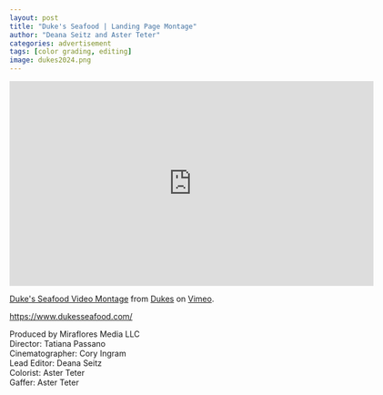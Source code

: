 ```yaml
---
layout: post
title: "Duke's Seafood | Landing Page Montage"
author: "Deana Seitz and Aster Teter"
categories: advertisement 
tags: [color grading, editing]
image: dukes2024.png
---
```

<iframe src="https://player.vimeo.com/video/911329804?h=54b7fe100f" width="640" height="360" frameborder="0" allow="autoplay; fullscreen; picture-in-picture" allowfullscreen></iframe>
<p><a href="https://vimeo.com/911329804">Duke&#039;s Seafood Video Montage</a> from <a href="https://vimeo.com/user91714091">Dukes</a> on <a href="https://vimeo.com">Vimeo</a>.</p>

https://www.dukesseafood.com/

Produced by Miraflores Media LLC
<br>
Director: Tatiana Passano
<br>
Cinematographer: Cory Ingram
<br>
Lead Editor: Deana Seitz
<br>
Colorist: Aster Teter
<br>
Gaffer: Aster Teter